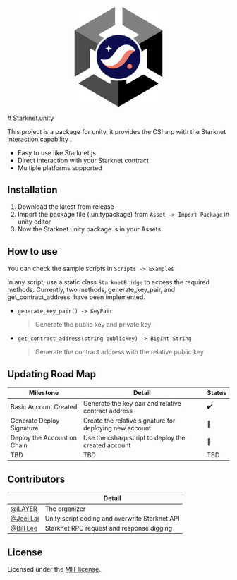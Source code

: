 <p align="center">
  <img src="/Documentation/Image/logo.png" alt="Starknet.unity logo" width="200px"/>
</p>
# Starknet.unity


This project is a package for unity, it provides the CSharp with the Starknet interaction capability .
- Easy to use like Starknet.js
- Direct interaction with your Starknet contract
- Multiple platforms supported

## Installation

1. Download the latest from release 
2. Import the package file (.unitypackage) from `Asset -> Import Package` in unity editor
3. Now the Starknet.unity package is in your Assets


## How to use

You can check the sample scripts in `Scripts -> Examples` 

In any script, use a static class `StarknetBridge` to access the required methods. Currently, two methods, generate_key_pair, and get_contract_address, have been implemented.

- `generate_key_pair() -> KeyPair`
	> Generate the public key and private key

- `get_contract_address(string publickey) -> BigInt String`
	> Generate the contract address with the relative public key



## Updating Road Map

|        Milestone        |Detail|Status|
|----------------|-------------------------------|-----------------------------|
|Basic Account Created|Generate the key pair and relative contract address            |     ✔️    |
|Generate Deploy Signature|Create the relative signature for deploying new account           | 🚧  |
|Deploy the Account on Chain|Use the csharp script to deploy the created account           |🚧|
|    TBD    |TBD|TBD|

## Contributors
|        |Detail|
|----------------|-------------------------------|
|[@iLAYER](https://github.com/iLAYER-ORG)|The organizer|
|[@Joel Lai](https://github.com/joellai) |Unity script coding and overwrite Starknet API       |    
|[@Bill Lee](https://github.com/tgyf007)|Starknet RPC request and response digging      |





## License
Licensed under the [MIT license](https://github.com/joellai/Starknet.unity/blob/main/LICENSE).
